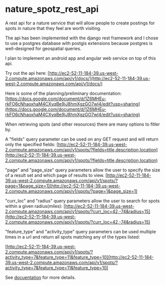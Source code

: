 # nature_spotz_rest_api

A rest api for a nature service that will allow people to create
postings for spots in nature that they feel are worth visiting.

The api has been implemented with the django rest framework and I chose to use a
postgres database with postgis extensions because postgres is well-designed for
geospatial queries.

I plan to implement an android app and angular web service on top of this api.

Try out the api here:
[http://ec2-52-11-184-39.us-west-2.compute.amazonaws.com/api/v1/docs/](http://ec2-52-11-184-39.us-west-2.compute.amazonaws.com/api/v1/docs/)

Here is some of the planning/preliminary documentation:
[https://docs.google.com/document/d/1Z6MHEu-rkFO6cNhaoxhaM4CXyqBe9jJ8hmXgzGO7wI4/edit?usp=sharing](https://docs.google.com/document/d/1Z6MHEu-rkFO6cNhaoxhaM4CXyqBe9jJ8hmXgzGO7wI4/edit?usp=sharing)


When retrieving spots (and other resources) there are many options to fitler by.

A "fields" query parameter can be used on any GET request and will return only the specified fields:
[http://ec2-52-11-184-39.us-west-2.compute.amazonaws.com/api/v1/spots/?fields=title,description,location](http://ec2-52-11-184-39.us-west-2.compute.amazonaws.com/api/v1/spots/?fields=title,description,location)

"page" and "page_size" query parameters allow the user to specify the size of a result set and which page of results to view.
[http://ec2-52-11-184-39.us-west-2.compute.amazonaws.com/api/v1/spots/?page=1&page_size=1](http://ec2-52-11-184-39.us-west-2.compute.amazonaws.com/api/v1/spots/?page=1&page_size=1)

"curr_loc" and "radius" query parameters allow the user to search for spots within a given radius(miles):
[http://ec2-52-11-184-39.us-west-2.compute.amazonaws.com/api/v1/spots/?curr_loc=42,-74&radius=15](http://ec2-52-11-184-39.us-west-2.compute.amazonaws.com/api/v1/spots/?curr_loc=42,-74&radius=15)

"feature_type" and "activity_type" query parameters can be used multiple times in a url and return all spots matching any of the types listed:

[http://ec2-52-11-184-39.us-west-2.compute.amazonaws.com/api/v1/spots/?activity_type=7&feature_type=11&feature_type=10](http://ec2-52-11-184-39.us-west-2.compute.amazonaws.com/api/v1/spots/?activity_type=7&feature_type=11&feature_type=10)

See [docuentation](http://ec2-52-11-184-39.us-west-2.compute.amazonaws.com/api/v1/docs/) for more details.


